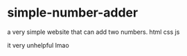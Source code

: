 # simple-number-adder
a very simple website that can add two numbers. html css js

it very unhelpful lmao
